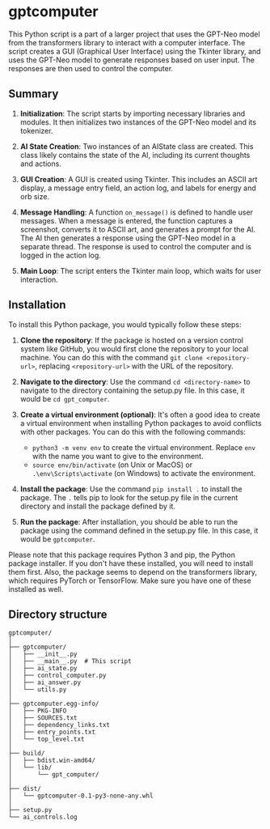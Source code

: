 # gptcomputer
This Python script is a part of a larger project that uses the GPT-Neo model from the transformers library to interact with a computer interface. The script creates a GUI (Graphical User Interface) using the Tkinter library, and uses the GPT-Neo model to generate responses based on user input. The responses are then used to control the computer.

## Summary

1. **Initialization**: The script starts by importing necessary libraries and modules. It then initializes two instances of the GPT-Neo model and its tokenizer.

2. **AI State Creation**: Two instances of an AIState class are created. This class likely contains the state of the AI, including its current thoughts and actions.

3. **GUI Creation**: A GUI is created using Tkinter. This includes an ASCII art display, a message entry field, an action log, and labels for energy and orb size.

4. **Message Handling**: A function `on_message()` is defined to handle user messages. When a message is entered, the function captures a screenshot, converts it to ASCII art, and generates a prompt for the AI. The AI then generates a response using the GPT-Neo model in a separate thread. The response is used to control the computer and is logged in the action log.

5. **Main Loop**: The script enters the Tkinter main loop, which waits for user interaction.


## Installation

To install this Python package, you would typically follow these steps:

1. **Clone the repository**: If the package is hosted on a version control system like GitHub, you would first clone the repository to your local machine. You can do this with the command `git clone <repository-url>`, replacing `<repository-url>` with the URL of the repository.

2. **Navigate to the directory**: Use the command `cd <directory-name>` to navigate to the directory containing the setup.py file. In this case, it would be `cd gpt_computer`.

3. **Create a virtual environment (optional)**: It's often a good idea to create a virtual environment when installing Python packages to avoid conflicts with other packages. You can do this with the following commands:

   - `python3 -m venv env` to create the virtual environment. Replace `env` with the name you want to give to the environment.
   - `source env/bin/activate` (on Unix or MacOS) or `.\env\Scripts\activate` (on Windows) to activate the environment.

4. **Install the package**: Use the command `pip install .` to install the package. The `.` tells pip to look for the setup.py file in the current directory and install the package defined by it.

5. **Run the package**: After installation, you should be able to run the package using the command defined in the setup.py file. In this case, it would be `gptcomputer`.

Please note that this package requires Python 3 and pip, the Python package installer. If you don't have these installed, you will need to install them first. Also, the package seems to depend on the transformers library, which requires PyTorch or TensorFlow. Make sure you have one of these installed as well.

## Directory structure
```
gptcomputer/
│
├── gptcomputer/
│   ├── __init__.py
│   ├── __main__.py  # This script
│   ├── ai_state.py
│   ├── control_computer.py
│   ├── ai_answer.py
│   └── utils.py
│
├── gptcomputer.egg-info/
│   ├── PKG-INFO
│   ├── SOURCES.txt
│   ├── dependency_links.txt
│   ├── entry_points.txt
│   └── top_level.txt
│
├── build/
│   ├── bdist.win-amd64/
│   └── lib/
│       └── gpt_computer/
│
├── dist/
│   └── gptcomputer-0.1-py3-none-any.whl
│
├── setup.py
└── ai_controls.log
```
